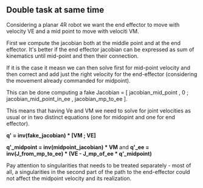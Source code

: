 ## Double task at same time

Considering a planar 4R robot we want the end effector to move with velocity VE and a mid point to move with velociti VM. 

First we compute the jacobian both at the middle point and at the end effector. It's better if the end effector jacobian can be expressed as sum of kinematics until mid-point and then their connection.

If it is the case it measn we can then solve first for mid-point velocity and then correct and add just the right velocity for the end-effector (considering the movement already commanded for midpoint).

This can be done computing a fake Jacobian = [ jacobian_mid_point , 0 ; jacobian_mid_point_in_ee , jacobian_mp_to_ee ].

This means that having Ve and VM we need to solve for joint velocities as usual or in two distinct equations (one for midopint and one for end effector).

**q' = inv(fake_jacobian) * [VM ; VE]**

**q'_midpoint = inv(midpoint_jacobian) * VM** and **q'_ee = inv(J_from_mp_to_ee) * (VE - J_mp_of_ee * q'_midpoint)**

Pay attention to singularities that needs to be treated separately - most of all, a singularities in the second part of the path to the end-effector could not affect the midpoint velocity and its realization. 

